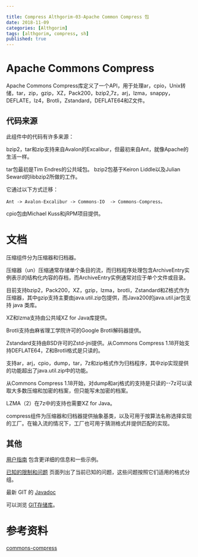 ```yaml
---

title: Compress Althgorim-03-Apache Common Compress 包
date: 2018-11-09
categories: [Althgorim]
tags: [althgorim, compress, sh]
published: true
---
```


# Apache Commons Compress

Apache Commons Compress库定义了一个API，用于处理ar，cpio，Unix转储，tar，zip，gzip，XZ，Pack200，bzip2,7z，arj，lzma，snappy，DEFLATE，lz4，Brotli，Zstandard，DEFLATE64和Z文件。

## 代码来源

此组件中的代码有许多来源：

bzip2，tar和zip支持来自Avalon的Excalibur，但最初来自Ant，就像Apache的生活一样。 

tar包最初是Tim Endres的公共域包。 bzip2包基于Keiron Liddle以及Julian Seward的libbzip2所做的工作。 

它通过以下方式迁移：

```
Ant -> Avalon-Excalibur -> Commons-IO  -> Commons-Compress。
```

cpio包由Michael Kuss和jRPM项目提供。

# 文档

压缩组件分为压缩器和归档器。

压缩器（un）压缩通常存储单个条目的流，而归档程序处理包含ArchiveEntry实例表示的结构化内容的存档，而ArchiveEntry实例通常对应于单个文件或目录。

目前支持bzip2，Pack200，XZ，gzip，lzma，brotli，Zstandard和Z格式作为压缩器，其中gzip支持主要由java.util.zip包提供，而Java200的java.util.jar包支持 java 类库。 

XZ和lzma支持由公共域XZ for Java库提供。 

Brotli支持由麻省理工学院许可的Google Brotli解码器提供。 

Zstandard支持由BSD许可的Zstd-jni提供。从Commons Compress 1.18开始支持DEFLATE64，Z和Brotli格式是只读的。

支持ar，arj，cpio，dump，tar，7z和zip格式作为归档程序，其中zip实现提供的功能超出了java.util.zip中的功能。

从Commons Compress 1.18开始，对dump和arj格式的支持是只读的--7z可以读取大多数压缩和加密的档案，但只能写未加密的档案。 

LZMA（2）在7z中的支持也需要XZ for Java。

compress组件为压缩器和归档器提供抽象基类，以及可用于按算法名称选择实现的工厂。在输入流的情况下，工厂也可用于猜测格式并提供匹配的实现。

## 其他

[用户指南](http://commons.apache.org/proper/commons-compress/examples.html) 包含更详细的信息和一些示例。

[已知的限制和问题](http://commons.apache.org/proper/commons-compress/limitations.html) 页面列出了当前已知的问题，这些问题按照它们适用的格式分组。

最新 GIT 的 [Javadoc](http://commons.apache.org/proper/commons-compress/apidocs/index.html)

可以浏览 [GIT存储库](https://gitbox.apache.org/repos/asf?p=commons-compress.git;a=tree)。

# 参考资料

[commons-compress](http://commons.apache.org/proper/commons-compress/)

